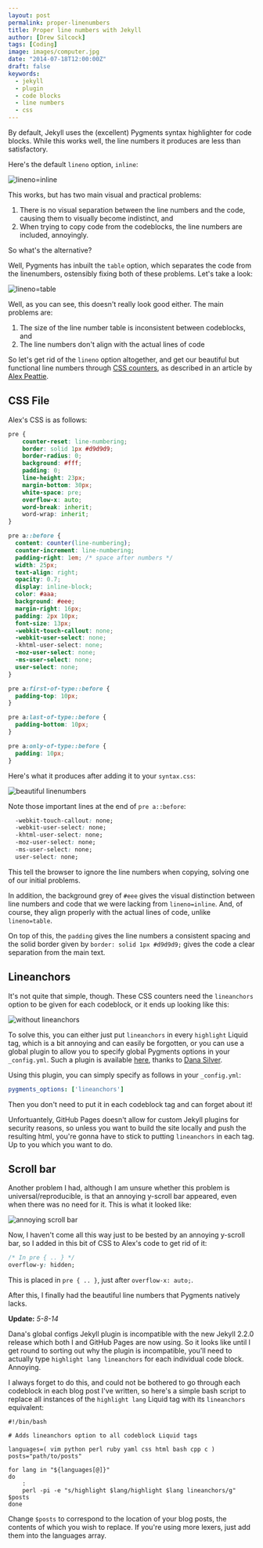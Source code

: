 ```yaml
---
layout: post
permalink: proper-linenumbers
title: Proper line numbers with Jekyll
author: [Drew Silcock]
tags: [Coding]
image: images/computer.jpg
date: "2014-07-18T12:00:00Z"
draft: false
keywords:
  - jekyll
  - plugin
  - code blocks
  - line numbers
  - css
---
```


By default, Jekyll uses the (excellent) Pygments syntax highlighter for code blocks. While this works well, the line numbers it produces are less than satisfactory.

Here's the default `lineno` option, `inline`:

![lineno=inline](/media/proper-linenumbers/lineno_w_inline.png)

This works, but has two main visual and practical problems:
1. There is no visual separation between the line numbers and the code, causing them to visually become indistinct, and
2. When trying to copy code from the codeblocks, the line numbers are included, annoyingly.

So what's the alternative? <!--more--> 

Well, Pygments has inbuilt the `table` option, which separates the code from the linenumbers, ostensibly fixing both of these problems. Let's take a look:

![lineno=table](/media/proper-linenumbers/lineno_w_table.png)

Well, as you can see, this doesn't really look good either. The main problems are:
1. The size of the line number table is inconsistent between codeblocks, and
2. The line numbers don't align with the actual lines of code

So let's get rid of the `lineno` option altogether, and get our beautiful but functional line numbers through [CSS counters](https://developer.mozilla.org/en-US/docs/Web/Guide/CSS/Counters), as described in an article by [Alex Peattie](http://alexpeattie.com/blog/github-style-syntax-highlighting-with-pygments/).

## CSS File

Alex's CSS is as follows:

```css
pre {
    counter-reset: line-numbering;
    border: solid 1px #d9d9d9;
    border-radius: 0;
    background: #fff;
    padding: 0;
    line-height: 23px;
    margin-bottom: 30px;
    white-space: pre;
    overflow-x: auto;
    word-break: inherit;
    word-wrap: inherit;
}

pre a::before {
  content: counter(line-numbering);
  counter-increment: line-numbering;
  padding-right: 1em; /* space after numbers */
  width: 25px;
  text-align: right;
  opacity: 0.7;
  display: inline-block;
  color: #aaa;
  background: #eee;
  margin-right: 16px;
  padding: 2px 10px;
  font-size: 13px;
  -webkit-touch-callout: none;
  -webkit-user-select: none;
  -khtml-user-select: none;
  -moz-user-select: none;
  -ms-user-select: none;
  user-select: none;
}

pre a:first-of-type::before {
  padding-top: 10px;
}

pre a:last-of-type::before {
  padding-bottom: 10px;
}

pre a:only-of-type::before {
  padding: 10px;
}
```

Here's what it produces after adding it to your `syntax.css`:

![beautiful linenumbers](/media/proper-linenumbers/lineno_beautiful.png)

Note those important lines at the end of `pre a::before`:

```css
  -webkit-touch-callout: none;
  -webkit-user-select: none;
  -khtml-user-select: none;
  -moz-user-select: none;
  -ms-user-select: none;
  user-select: none;
```

This tell the browser to ignore the line numbers when copying, solving one of our initial problems.

In addition, the background grey of `#eee` gives the visual distinction between line numbers and code that we were lacking from `lineno=inline`. And, of course, they align properly with the actual lines of code, unlike `lineno=table`.

On top of this, the `padding` gives the line numbers a consistent spacing and the solid border given by `border: solid 1px #d9d9d9;` gives the code a clear separation from the main text.

## Lineanchors

It's not quite that simple, though. These CSS counters need the `lineanchors` option to be given for each codeblock, or it ends up looking like this:

![without lineanchors](/media/proper-linenumbers/lineno_wo_lineanchors.png)

To solve this, you can either just put `lineanchors` in every `highlight` Liquid tag, which is a bit annoying and can easily be forgotten, or you can use a global plugin to allow you to specify global Pygments options in your `_config.yml`. Such a plugin is available [here](https://gist.github.com/danasilver/8121699), thanks to [Dana Silver](https://github.com/danasilver).

Using this plugin, you can simply specify as follows in your `_config.yml`:

```yaml
pygments_options: ['lineanchors']
```

Then you don't need to put it in each codeblock tag and can forget about it!

Unfortuantely, GitHub Pages doesn't allow for custom Jekyll plugins for security reasons, so unless you want to build the site locally and push the resulting html, you're gonna have to stick to putting `lineanchors` in each tag. Up to you which you want to do.

## Scroll bar

Another problem I had, although I am unsure whether this problem is universal/reproducible, is that an annoying y-scroll bar appeared, even when there was no need for it. This is what it looked like:

![annoying scroll bar](/media/proper-linenumbers/lineno_w_yscroll.png)

Now, I haven't come all this way just to be bested by an annoying y-scroll bar, so I added in this bit of CSS to Alex's code to get rid of it:

```css
/* In pre { .. } */
overflow-y: hidden;
```

This is placed in `pre { .. }`, just after `overflow-x: auto;`.

After this, I finally had the beautiful line numbers that Pygments natively lacks.

**Update:** *5-8-14*

Dana's global configs Jekyll plugin is incompatible with the new Jekyll 2.2.0 release which both I and GitHub Pages are now using. So it looks like until I get round to sorting out why the plugin is incompatible, you'll need to actually type `highlight lang lineanchors` for each individual code block. Annoying.

I always forget to do this, and could not be bothered to go through each codeblock in each blog post I've written, so here's a simple bash script to replace all instances of the `highlight lang` Liquid tag with its `lineanchors` equivalent:

```shell
#!/bin/bash

# Adds lineanchors option to all codeblock Liquid tags

languages=( vim python perl ruby yaml css html bash cpp c )
posts="path/to/posts"

for lang in "${languages[@]}"
do
    :
    perl -pi -e "s/highlight $lang/highlight $lang lineanchors/g" $posts
done
```

Change `$posts` to correspond to the location of your blog posts, the contents of which you wish to replace. If you're using more lexers, just add them into the languages array.

